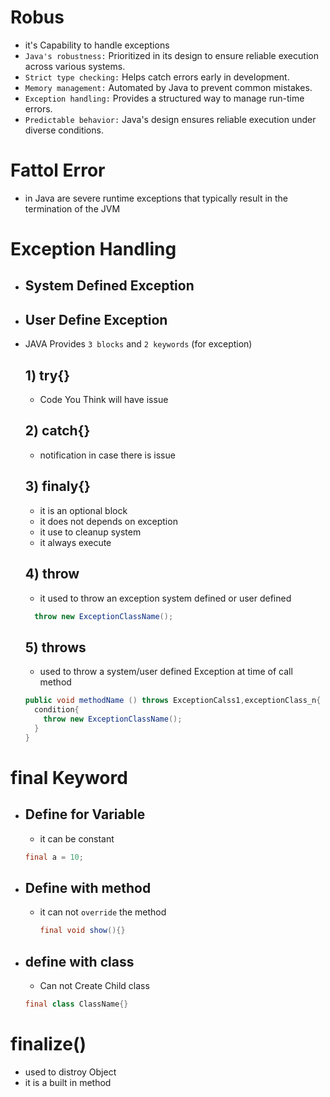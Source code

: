 # Robus
  - it's Capability to handle exceptions
  - `Java's robustness:` Prioritized in its design to ensure reliable execution across various systems.
  - `Strict type checking:` Helps catch errors early in development.
  - `Memory management:` Automated by Java to prevent common mistakes.
  - `Exception handling:` Provides a structured way to manage run-time errors.
  - `Predictable behavior:` Java's design ensures reliable execution under diverse conditions.

# Fattol Error 
  - in Java are severe runtime exceptions that typically result in the termination of the JVM

# Exception Handling

  - ## System Defined Exception
  - ## User Define Exception


  - JAVA Provides `3 blocks` and `2 keywords` (for exception)
    ## 1) try{}
      - Code You Think will have issue

    ## 2) catch{}
      - notification in case there is issue
    ## 3) finaly{}
      - it is an optional block
      - it does not depends on exception
      - it use to cleanup system
      - it always execute 
    ## 4) throw
      - it used to throw an exception system defined or user defined
       ```java
         throw new ExceptionClassName(); 
       ``` 
    ## 5) throws
      - used to throw a system/user defined Exception at time of call method
    ```java
    public void methodName () throws ExceptionCalss1,exceptionClass_n{
      condition{
        throw new ExceptionClassName();  
      }
    }
    ```


# final Keyword
 - ## Define for Variable
    - it can be constant
    ```java
    final a = 10;
    ```
  - ## Define with method
    - it can not `override` the method
      ```java
      final void show(){}
      ``` 
  - ## define with class
    - Can not Create Child class
    ```java
    final class ClassName{}
    ```

# finalize() 
  - used to distroy Object
  - it is a built in method

